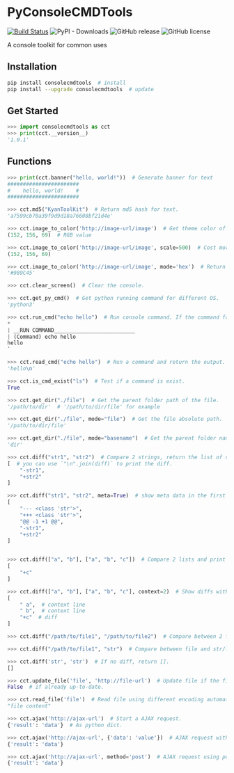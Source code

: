 # PyConsoleCMDTools
[![Build Status](https://travis-ci.org/kyan001/PyConsoleCMDTools.svg?branch=master)](https://travis-ci.org/kyan001/PyConsoleCMDTools)
![PyPI - Downloads](https://img.shields.io/pypi/dm/consolecmdtools)
![GitHub release](https://img.shields.io/github/v/release/kyan001/PyConsoleCMDTools)
![GitHub license](https://img.shields.io/github/license/kyan001/PyConsoleCMDTools)

A console toolkit for common uses


## Installation

```sh
pip install consolecmdtools  # install
pip install --upgrade consolecmdtools  # update
```

## Get Started

```python
>>> import consolecmdtools as cct
>>> print(cct.__version__)
'1.0.1'
```

## Functions

```python
>>> print(cct.banner("hello, world!"))  # Generate banner for text
#######################
#    hello, world!    #
#######################

>>> cct.md5("KyanToolKit")  # Return md5 hash for text.
'a7599cb70a39f9d9d18a76608bf21d4e'

>>> cct.image_to_color('http://image-url/image')  # Get theme color of image.
(152, 156, 69)  # RGB value

>>> cct.image_to_color('http://image-url/image', scale=500)  # Cost more time to generate a preciser color. default scale is 200.
(152, 156, 69)

>>> cct.image_to_color('http://image-url/image', mode='hex')  # Return color in hex. default mode is 'rgb'.
'#989C45'

>>> cct.clear_screen()  # Clear the console.

>>> cct.get_py_cmd()  # Get python running command for different OS.
'python3'

>>> cct.run_cmd("echo hello")  # Run console command. If the command failed, a warning message echoed. Returns bool.
*
| __RUN COMMAND__________________________
| (Command) echo hello
hello
`

>>> cct.read_cmd("echo hello")  # Run a command and return the output.
'hello\n'

>>> cct.is_cmd_exist("ls")  # Test if a command is exist.
True

>>> cct.get_dir("./file")  # Get the parent folder path of the file.
'/path/to/dir'  # '/path/to/dir/file' for example

>>> cct.get_dir("./file", mode="file")  # Get the file absolute path.
'/path/to/dir/file'

>>> cct.get_dir("./file", mode="basename")  # Get the parent folder name of the file.
'dir'

>>> cct.diff("str1", "str2")  # Compare 2 strings, return the list of diffs.
[  # you can use `"\n".join(diff)` to print the diff.
    "-str1",
    "+str2"
]

>>> cct.diff("str1", "str2", meta=True)  # show meta data in the first 3 lines.
[
    "--- <class 'str'>",
    "+++ <class 'str'>",
    "@@ -1 +1 @@",
    "-str1",
    "+str2"
]


>>> cct.diff(["a", "b"], ["a", "b", "c"])  # Compare 2 lists and print diffs.
[
    "+c"
]

>>> cct.diff(["a", "b"], ["a", "b", "c"], context=2)  # Show diffs with 2 extra context lines.
[
    " a",  # context line
    " b",  # context line
    "+c"  # diff
]

>>> cct.diff("/path/to/file1", "/path/to/file2")  # Compare between 2 files.

>>> cct.diff("/path/to/file1", "str")  # Compare between file and str/list.

>>> cct.diff('str', 'str')  # If no diff, return [].
[]

>>> cct.update_file('file', 'http://file-url')  # Update file if the file is not as same as url content.
False  # if already up-to-date.

>>> cct.read_file('file')  # Read file using different encoding automatically.
"file content"

>>> cct.ajax('http://ajax-url')  # Start a AJAX request.
{'result': 'data'}  # As python dict.

>>> cct.ajax('http://ajax-url', {'data': 'value'})  # AJAX request with param.
{'result': 'data'}

>>> cct.ajax('http://ajax-url', method='post')  # AJAX request using post. default is 'get'.
{'result': 'data'}
```

